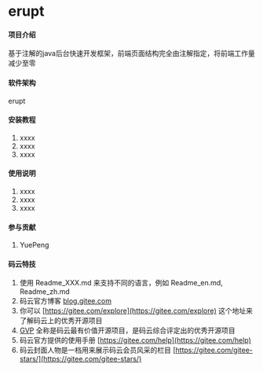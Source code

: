 # erupt

#### 项目介绍
基于注解的java后台快速开发框架，前端页面结构完全由注解指定，将前端工作量减少至零

#### 软件架构
erupt


#### 安装教程
1. xxxx
2. xxxx
3. xxxx

#### 使用说明
1. xxxx
2. xxxx
3. xxxx

#### 参与贡献
1. YuePeng


#### 码云特技

1. 使用 Readme\_XXX.md 来支持不同的语言，例如 Readme\_en.md, Readme\_zh.md
2. 码云官方博客 [blog.gitee.com](https://blog.gitee.com)
3. 你可以 [https://gitee.com/explore](https://gitee.com/explore) 这个地址来了解码云上的优秀开源项目
4. [GVP](https://gitee.com/gvp) 全称是码云最有价值开源项目，是码云综合评定出的优秀开源项目
5. 码云官方提供的使用手册 [https://gitee.com/help](https://gitee.com/help)
6. 码云封面人物是一档用来展示码云会员风采的栏目 [https://gitee.com/gitee-stars/](https://gitee.com/gitee-stars/)